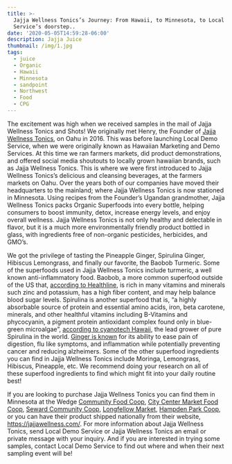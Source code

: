 ```yaml
---
title: >-
  Jajja Wellness Tonics’s Journey: From Hawaii, to Minnesota, to Local Demo
  Service’s doorstep..
date: '2020-05-05T14:59:28-06:00'
description: Jajja Juice
thumbnail: /img/1.jpg
tags:
  - juice
  - Organic
  - Hawaii
  - Minnesota
  - sandpoint
  - Northwest
  - Food
  - CPG
---
```

The excitement was high when we received samples in the mail of Jajja Wellness Tonics and Shots! We originally met Henry, the Founder of [Jajja Wellness Tonics](https://jajjawellness.com/), on Oahu in 2016. This was before launching Local Demo Service, when we were originally known as Hawaiian Marketing and Demo Services. At this time we ran farmers markets, did product demonstrations, and offered social media shoutouts to locally grown hawaiian brands, such as Jajja Wellness Tonics. This is where we were first introduced to Jajja Wellness Tonics’s delicious and cleansing beverages, at the farmers markets on Oahu. Over the years both of our companies have moved their headquarters to the mainland; where Jajja Wellness Tonics is now stationed in Minnesota. Using recipes from the Founder’s Ugandan grandmother, Jajja Wellness Tonics packs Organic Superfoods into every bottle, helping consumers to boost immunity, detox, increase energy levels, and enjoy overall wellness. Jajja Wellness Tonics is not only healthy and delectable in flavor, but it is a much more environmentally friendly product bottled in glass, with ingredients free of non-organic pesticides, herbicides, and GMO’s. 

We got the privilege of tasting the Pineapple Ginger, Spirulina Ginger,  Hibiscus Lemongrass, and finally our favorite, the Baobob Turmeric. Some of the superfoods used in Jajja Wellness Tonics include turmeric, a well known anti-inflammatory food. Baobob, a more common superfood outside of the US that, [according to Healthline](https://www.healthline.com/nutrition/baobab#section2), is rich in many vitamins and minerals such zinc and potassium, has a high fiber content, and may help balance blood sugar levels. Spirulina is another superfood that is, “a highly absorbable source of protein and essential amino acids, iron, beta carotene, minerals, and other healthful vitamins including B-Vitamins and phycocyanin, a pigment protein antioxidant complex found only in blue-green microalgae”, [according to cyanotech Hawaii](https://www.cyanotech.com/spirulina/), the lead grower of pure Spirulina in the world. [Ginger is known](https://www.healthline.com/nutrition/11-proven-benefits-of-ginger) for its ability to ease pain of digestion, flu like symptoms, and inflammation while potentially preventing cancer and reducing alzheimers. Some of the other superfood ingredients you can find in Jajja Wellness Tonics include Moringa, Lemongrass, Hibiscus, Pineapple, etc. We recommend doing your research on all of these superfood ingredients to find which might fit into your daily routine best! 

If you are looking to purchase Jajja Wellness Tonics you can find them in Minnesota at the Wedge [Community Food Coop](https://tccp.coop/wedge-lyndale/), [City Center Market Food Coop](https://www.citycentermarket.coop/), [Seward Community Coop](https://seward.coop/), [Longfellow Market](https://longfellowmarket.com/), [Hampden Park Coop](http://www.hampdenparkcoop.com/), or you can have their product shipped nationally from their website, <https://jajjawellness.com/>. For more information about Jajja Wellness Tonics, send Local Demo Service or Jajja Wellness Tonics an email or private message with your inquiry. And if you are interested in trying some samples, contact Local Demo Service to find out where and when their next sampling event will be!
